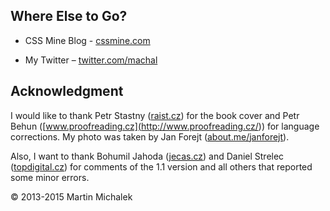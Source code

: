 Where Else to Go?
-----------------

-   CSS Mine Blog - [cssmine.com](<http://www.cssmine.com>)

-   My Twitter – [twitter.com/machal](<http://twitter.com/machal>)

Acknowledgment
--------------

I would like to thank Petr Stastny ([raist.cz](<http://raist.cz/>)) for the book
cover and Petr Behun ([www.proofreading.cz](<http://www.proofreading.cz/>)) for
language corrections. My photo was taken by Jan Forejt
([about.me/janforejt](<https://about.me/janforejt>)).

Also, I want to thank Bohumil Jahoda ([jecas.cz](<http://jecas.cz/>)) and Daniel
Strelec ([topdigital.cz](<http://www.topdigital.cz/>)) for comments of the 1.1
version and all others that reported some minor errors.

© 2013-2015 Martin Michalek
